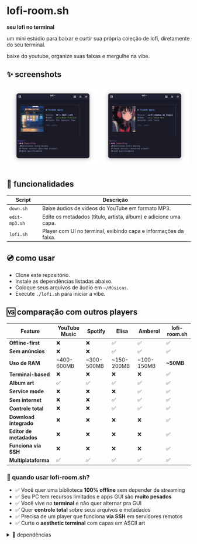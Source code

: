 # lofi-room.sh

**seu lofi no terminal**

<p>
  um mini estúdio para baixar e curtir sua própria coleção de lofi, diretamente do seu terminal.
</p>
<p>
  baixe do youtube, organize suas faixas e mergulhe na vibe.
</p>

## ✨ screenshots

<p align="center">
  <img src="./images/90's_lofi.png" width="49%">
  <img src="./images/tokyo_lofi.png" width="49%">
</p> 

## 🚀 funcionalidades

| Script | Descrição |
| --- | --- |
| `down.sh` | Baixe áudios de vídeos do YouTube em formato MP3. |
| `edit-mp3.sh` | Edite os metadados (título, artista, álbum) e adicione uma capa. |
| `lofi.sh` | Player com UI no terminal, exibindo capa e informações da faixa. |

## 💿 como usar

-  Clone este repositório.
-  Instale as dependências listadas abaixo.
-  Coloque seus arquivos de áudio em `~/Músicas`.
-  Execute `./lofi.sh` para iniciar a vibe.

## 🆚 comparação com outros players

| Feature | YouTube Music | Spotify | Elisa | Amberol | lofi-room.sh |
|---------|---------------|---------|-------|---------|--------------|
| **Offline-first** | ❌ | ❌ | ✅ | ✅ | ✅ |
| **Sem anúncios** | ❌ | ❌ | ✅ | ✅ | ✅ |
| **Uso de RAM** | ~400-600MB | ~300-500MB | ~150-200MB | ~100-150MB | **~50MB** |
| **Terminal-based** | ❌ | ❌ | ❌ | ❌ | ✅ |
| **Album art** | ✅ | ✅ | ✅ | ✅ | ✅ |
| **Service mode** | ❌ | ❌ | ❌ | ✅ | ✅ |
| **Sem internet** | ❌ | ❌ | ✅ | ✅ | ✅ |
| **Controle total** | ❌ | ❌ | ✅ | ✅ | ✅ |
| **Download integrado** | ❌ | ❌ | ❌ | ❌ | ✅ |
| **Editor de metadados** | ❌ | ❌ | ❌ | ❌ | ✅ |
| **Funciona via SSH** | ❌ | ❌ | ❌ | ❌ | ✅ |
| **Multiplataforma** | ✅ | ✅ | ✅ | ✅ | ✅ |

### 🎯 quando usar lofi-room.sh?

- ✅ Você quer uma biblioteca **100% offline** sem depender de streaming
- ✅ Seu PC tem recursos limitados e apps GUI são **muito pesados**
- ✅ Você vive no **terminal** e não quer alternar pra GUI
- ✅ Quer **controle total** sobre seus arquivos e metadados
- ✅ Precisa de um player que funciona **via SSH** em servidores remotos
- ✅ Curte o **aesthetic terminal** com capas em ASCII art

<details>
  <summary>🔧 dependências</summary>
  
  * `mpv` (o player de áudio)
  * `yt-dlp` (para baixar do YouTube)
  * `ffmpeg` (para edição de metadados e extração de capa)
  * `gum` (para a interface no terminal)
  * `chafa` (para exibir a arte do álbum no terminal)
  * `jq` (para processar dados JSON dos metadados)
  * `dbus-send` (para controlar o player)

</details>
